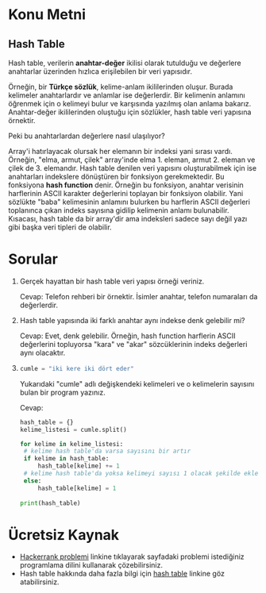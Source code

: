 # Konu Metni

## Hash Table

Hash table, verilerin **anahtar-değer** ikilisi olarak tutulduğu ve değerlere anahtarlar üzerinden hızlıca erişilebilen bir veri yapısıdır. 

Örneğin, bir **Türkçe sözlük**, kelime-anlam ikililerinden oluşur. Burada kelimeler anahtarlardır ve anlamlar ise değerlerdir. Bir kelimenin anlamını öğrenmek için o kelimeyi bulur ve karşısında yazılmış olan anlama bakarız. Anahtar-değer ikililerinden oluştuğu için sözlükler, hash table veri yapısına örnektir.

Peki bu anahtarlardan değerlere nasıl ulaşılıyor? 

Array'i hatırlayacak olursak her elemanın bir indeksi yani sırası vardı. Örneğin, "elma, armut, çilek" array'inde elma 1. eleman, armut 2. eleman ve çilek de 3. elemandır. Hash table denilen veri yapısını oluşturabilmek için ise anahtarları indekslere dönüştüren bir fonksiyon gerekmektedir. Bu fonksiyona **hash function** denir. Örneğin bu fonksiyon, anahtar verisinin harflerinin ASCII karakter değerlerini toplayan bir fonksiyon olabilir. Yani sözlükte "baba" kelimesinin anlamını bulurken bu harflerin ASCII değerleri toplanınca çıkan indeks sayısına gidilip kelimenin anlamı bulunabilir. Kısacası, hash table da bir array'dir ama indeksleri sadece sayı değil yazı gibi başka veri tipleri de olabilir.

# Sorular

1. Gerçek hayattan bir hash table veri yapısı örneği veriniz.

   Cevap: Telefon rehberi bir örnektir. İsimler anahtar, telefon numaraları da değerlerdir.

2. Hash table yapısında iki farklı anahtar aynı indekse denk gelebilir mi?

   Cevap: Evet, denk gelebilir. Örneğin, hash function harflerin ASCII değerlerini topluyorsa "kara" ve "akar" sözcüklerinin indeks değerleri aynı olacaktır.

3. ````python
   cumle = "iki kere iki dört eder"
   ````

   Yukarıdaki "cumle" adlı değişkendeki kelimeleri ve o kelimelerin sayısını bulan bir program yazınız.

   Cevap:

   ````python
   hash_table = {}
   kelime_listesi = cumle.split()
   
   for kelime in kelime_listesi:
   	# kelime hash table'da varsa sayısını bir artır
   	if kelime in hash_table:
   		hash_table[kelime] += 1
   	# kelime hash table'da yoksa kelimeyi sayısı 1 olacak şekilde ekle
   	else:
   		hash_table[kelime] = 1
   		
   print(hash_table)
   ````

   



# Ücretsiz Kaynak

* [Hackerrank problemi](https://www.hackerrank.com/challenges/ctci-ransom-note/problem) linkine tıklayarak sayfadaki problemi istediğiniz programlama dilini kullanarak çözebilirsiniz.
* Hash table hakkında daha fazla bilgi için [hash table](https://yazilimdnyasi.wordpress.com/2020/02/14/hashing-nedir-veri-yapilari/) linkine göz atabilirsiniz.

